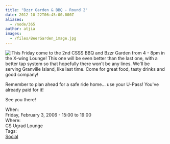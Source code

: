 ```yaml
---
title: "Bzzr Garden & BBQ - Round 2"
date: 2012-10-22T06:45:00.000Z
aliases:
  - /node/365
author: atjia
images:
  - /files/BeerGarden_image.jpg
---
```


<div class="field field-name-body field-type-text-with-summary field-label-hidden"><div class="field-items"><div class="field-item even"><p><img src="/files/BeerGarden_image.jpg" align="left">This Friday come to the 2nd CSSS BBQ and Bzzr Garden from 4 - 8pm in the X-wing Lounge!  This one will be even better than the last one, with a better tap system so that hopefully there won&apos;t be any lines.  We&apos;ll be serving Granville Island, like last time. Come for great food, tasty drinks and good company!</p>
<p>Remember to plan ahead for a safe ride home... use your U-Pass! You&apos;ve already paid for it!</p>
<p>See you there!</p>
</div></div></div><div class="field field-name-field-dates field-type-datetime field-label-above"><div class="field-label">When:&#xA0;</div><div class="field-items"><div class="field-item even"><span class="date-display-single">Friday, February 3, 2006 - <span class="date-display-range"><span class="date-display-start">15:00</span> to <span class="date-display-end">19:00</span></span></span></div></div></div><div class="field field-name-field-location field-type-text field-label-above"><div class="field-label">Where:&#xA0;</div><div class="field-items"><div class="field-item even">CS Ugrad Lounge</div></div></div>    <footer>
    <div class="field field-name-field-tags field-type-taxonomy-term-reference field-label-above"><div class="field-label">Tags:&#xA0;</div><div class="field-items"><div class="field-item even"><a href="/social">Social</a></div></div></div>      </footer>
